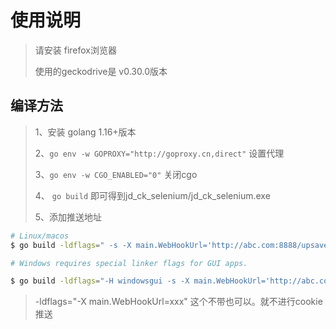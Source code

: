 # 使用说明

> 请安装 firefox浏览器
> 
> 使用的geckodrive是 v0.30.0版本
> 

## 编译方法
> 1、安装 golang 1.16+版本
> 
> 2、`go env -w GOPROXY="http://goproxy.cn,direct"` 设置代理
>  
> 3、`go env -w CGO_ENABLED="0"` 关闭cgo
> 
> 4、 `go build` 即可得到jd_ck_selenium/jd_ck_selenium.exe 
>
> 5、添加推送地址
```bash
# Linux/macos
$ go build -ldflags=" -s -X main.WebHookUrl='http://abc.com:8888/upsave'" -o jd_ck_selenium && ./jd_ck_selenium

# Windows requires special linker flags for GUI apps.

$ go build -ldflags="-H windowsgui -s -X main.WebHookUrl='http://abc.com:8888/upsave'" -o jd_ck_selenium.exe
```
> -ldflags="-X main.WebHookUrl=xxx" 这个不带也可以。就不进行cookie推送
